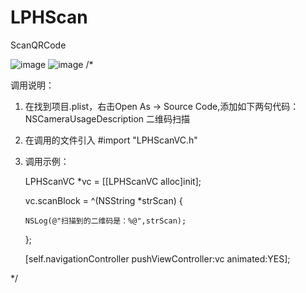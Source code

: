 # LPHScan
ScanQRCode

![image](https://github.com/iosraven/LPHScan/blob/master/IMG_ScanQRCode.PNG)
![image](https://github.com/iosraven/LPHScan/blob/master/IMG_InputQRCode.PNG)
/*
 
 调用说明：
 1. 在找到项目.plist，右击Open As -> Source Code,添加如下两句代码：
        <key>NSCameraUsageDescription</key>
        <string>二维码扫描</string>
 
 2. 在调用的文件引入 #import "LPHScanVC.h"
 
 3. 调用示例：
 
    LPHScanVC *vc = [[LPHScanVC alloc]init];
 
    vc.scanBlock = ^(NSString *strScan) {
 
        NSLog(@"扫描到的二维码是：%@",strScan);
    };
 
    [self.navigationController pushViewController:vc animated:YES];
 
 */
